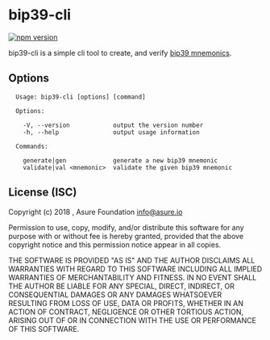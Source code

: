 # bip39-cli

[![npm version](https://badge.fury.io/js/bip39-cli.svg)](https://badge.fury.io/js/bip39-cli)

bip39-cli is a simple cli tool to create, and verify 
[bip39 mnemonics](https://github.com/bitcoin/bips/blob/master/bip-0039.mediawiki).

## Options
```
  Usage: bip39-cli [options] [command]

  Options:

    -V, --version            output the version number
    -h, --help               output usage information

  Commands:

    generate|gen             generate a new bip39 mnemonic
    validate|val <mnemonic>  validate the given bip39 mnemonic
```

## License (ISC)

Copyright (c) 2018 , Asure Foundation <info@asure.io>

Permission to use, copy, modify, and/or distribute this software for any
purpose with or without fee is hereby granted, provided that the above
copyright notice and this permission notice appear in all copies.

THE SOFTWARE IS PROVIDED "AS IS" AND THE AUTHOR DISCLAIMS ALL WARRANTIES
WITH REGARD TO THIS SOFTWARE INCLUDING ALL IMPLIED WARRANTIES OF
MERCHANTABILITY AND FITNESS. IN NO EVENT SHALL THE AUTHOR BE LIABLE FOR
ANY SPECIAL, DIRECT, INDIRECT, OR CONSEQUENTIAL DAMAGES OR ANY DAMAGES
WHATSOEVER RESULTING FROM LOSS OF USE, DATA OR PROFITS, WHETHER IN AN
ACTION OF CONTRACT, NEGLIGENCE OR OTHER TORTIOUS ACTION, ARISING OUT OF
OR IN CONNECTION WITH THE USE OR PERFORMANCE OF THIS SOFTWARE.
